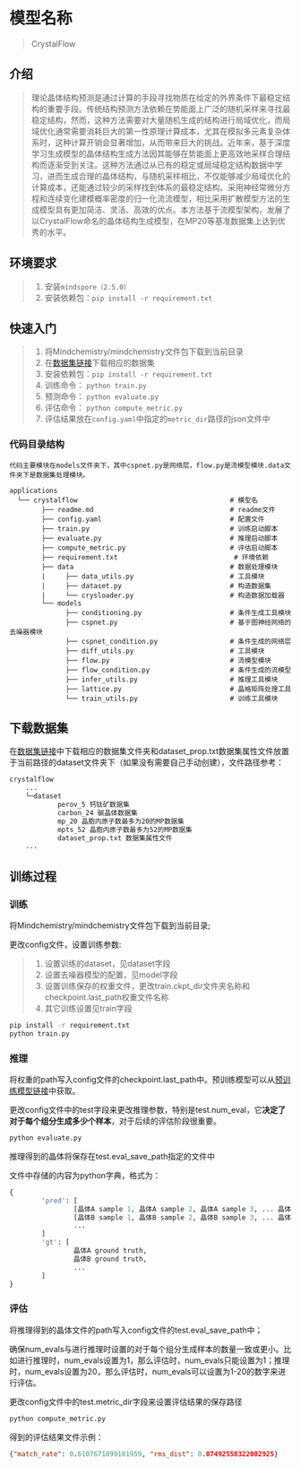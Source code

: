 
# 模型名称

> CrystalFlow

## 介绍

> 理论晶体结构预测是通过计算的手段寻找物质在给定的外界条件下最稳定结构的重要手段。传统结构预测方法依赖在势能面上广泛的随机采样来寻找最稳定结构，然而，这种方法需要对大量随机生成的结构进行局域优化，而局域优化通常需要消耗巨大的第一性原理计算成本，尤其在模拟多元素复杂体系时，这种计算开销会显著增加，从而带来巨大的挑战。近年来，基于深度学习生成模型的晶体结构生成方法因其能够在势能面上更高效地采样合理结构而逐渐受到关注。这种方法通过从已有的稳定或局域稳定结构数据中学习，进而生成合理的晶体结构，与随机采样相比，不仅能够减少局域优化的计算成本，还能通过较少的采样找到体系的最稳定结构。采用神经常微分方程和连续变化建模概率密度的归一化流流模型，相比采用扩散模型方法的生成模型具有更加简洁、灵活、高效的优点。本方法基于流模型架构，发展了以CrystalFlow命名的晶体结构生成模型，在MP20等基准数据集上达到优秀的水平。

## 环境要求

> 1. 安装`mindspore（2.5.0）`
> 2. 安装依赖包：`pip install -r requirement.txt`

## 快速入门

> 1. 将Mindchemistry/mindchemistry文件包下载到当前目录
> 2. 在[数据集链接](https://download-mindspore.osinfra.cn/mindscience/mindchemistry/diffcsp/)下载相应的数据集
> 3. 安装依赖包：`pip install -r requirement.txt`
> 4. 训练命令： `python train.py`
> 5. 预测命令： `python evaluate.py`
> 6. 评估命令： `python compute_metric.py`
> 7. 评估结果放在`config.yaml`中指定的`metric_dir`路径的json文件中

### 代码目录结构

```text
代码主要模块在models文件夹下，其中cspnet.py是网络层，flow.py是流模型模块.data文件夹下是数据集处理模块。

applications
  └── crystalflow                                      # 模型名
        ├── readme.md                                  # readme文件
        ├── config.yaml                                # 配置文件
        ├── train.py                                   # 训练启动脚本
        ├── evaluate.py                                # 推理启动脚本
        ├── compute_metric.py                          # 评估启动脚本
        ├── requirement.txt                             # 环境依赖
        ├── data                                       # 数据处理模块
        |     ├── data_utils.py                        # 工具模块
        |     ├── dataset.py                           # 构造数据集
        |     └── crysloader.py                        # 构造数据加载器
        └── models
              ├── conditioning.py                      # 条件生成工具模块
              ├── cspnet.py                            # 基于图神经网络的去噪器模块
              ├── cspnet_condition.py                  # 条件生成的网络层
              ├── diff_utils.py                        # 工具模块
              ├── flow.py                              # 流模型模块
              ├── flow_condition.py                    # 条件生成的流模型
              ├── infer_utils.py                       # 推理工具模块
              ├── lattice.py                           # 晶格矩阵处理工具
              └── train_utils.py                       # 训练工具模块

```  

## 下载数据集

在[数据集链接](https://download-mindspore.osinfra.cn/mindscience/mindchemistry/diffcsp/)中下载相应的数据集文件夹和dataset_prop.txt数据集属性文件放置于当前路径的dataset文件夹下（如果没有需要自己手动创建），文件路径参考：

```txt
crystalflow
    ...
    └─dataset
            perov_5 钙钛矿数据集
            carbon_24 碳晶体数据集
            mp_20 晶胞内原子数最多为20的MP数据集
            mpts_52 晶胞内原子数最多为52的MP数据集
            dataset_prop.txt 数据集属性文件
    ...
```

## 训练过程

### 训练

将Mindchemistry/mindchemistry文件包下载到当前目录;

更改config文件，设置训练参数:
> 1. 设置训练的dataset，见dataset字段
> 2. 设置去噪器模型的配置，见model字段
> 3. 设置训练保存的权重文件，更改train.ckpt_dir文件夹名称和checkpoint.last_path权重文件名称
> 4. 其它训练设置见train字段

```bash
pip install -r requirement.txt
python train.py
```

### 推理

将权重的path写入config文件的checkpoint.last_path中。预训练模型可以从[预训练模型链接](https://download-mindspore.osinfra.cn/mindscience/mindchemistry/diffcsp/pre-train)中获取。

更改config文件中的test字段来更改推理参数，特别是test.num_eval，它**决定了对于每个组分生成多少个样本**，对于后续的评估阶段很重要。

```bash
python evaluate.py
```

推理得到的晶体将保存在test.eval_save_path指定的文件中

文件中存储的内容为python字典，格式为：

```python
{
        'pred': [
                [晶体A sample 1, 晶体A sample 2, 晶体A sample 3, ... 晶体A sample num_eval],
                [晶体B sample 1, 晶体B sample 2, 晶体B sample 3, ... 晶体B sample num_eval]
                ...
        ]
        'gt': [
                晶体A ground truth,
                晶体B ground truth,
                ...
        ]
}
```

### 评估

将推理得到的晶体文件的path写入config文件的test.eval_save_path中；

确保num_evals与进行推理时设置的对于每个组分生成样本的数量一致或更小。比如进行推理时，num_evals设置为1，那么评估时，num_evals只能设置为1；推理时，num_evals设置为20，那么评估时，num_evals可以设置为1-20的数字来进行评估。

更改config文件中的test.metric_dir字段来设置评估结果的保存路径

```bash
python compute_metric.py
```

得到的评估结果文件示例：

```json
{"match_rate": 0.6107671899181959, "rms_dist": 0.07492558322002925}
```
